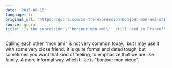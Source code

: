 ```yaml
---
date: '2015-08-15'
language: fr
original_url: 'https://quora.com/Is-the-expression-bonjour-mon-ami-still-used-in-France/answer/Clément-Renaud'
source: quora
title: 'Is the expression \''bonjour mon ami\'' still used in France?'
---
```


Calling each other \"mon ami\" is not very common today,  but I may use
it with some very close friend. It is quite formal and dated tough, but
sometimes you want that kind of feeling, to emphasize that we are like
family. A more informal way which I like is \"bonjour mon vieux\".
